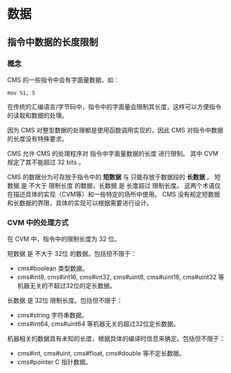 # 数据

## 指令中数据的长度限制

### 概念

CMS 的一些指令中会有字面量数据，如：

```
mov %1, 5
```

在传统的汇编语言/字节码中，指令中的字面量会限制其长度，这样可以方便指令的读取和数据的处理。

因为 CMS 对整型数据的处理都是使用函数调用实现的，因此 CMS 对指令中数据的长度没有特殊要求。

CMS 允许 CMS 的处理程序对 指令中字面量数据的长度 进行限制。
其中 CVM 规定了其不能超过 32 bits 。

CMS 的数据分为可存放于指令中的 **短数据** 与 只能存放于数据段的 **长数据** 。
短数据 是 不大于 限制长度 的数据，长数据 是 长度超过 限制长度。
这两个术语仅在描述具体的实现（CVM等）和一些特定的场所中使用。
CMS 没有规定短数据和长数据的界限，具体的实现可以根据需要进行设计。

### CVM 中的处理方式

在 CVM 中，指令中的限制长度为 32 位。

短数据 是 不大于 32位 的数据。包括但不限于：
- cms#boolean 类型数据。
- cms#int8, cms#int16, cms#int32, cms#uint8, cms#uint16, cms#uint32 等机器无关的不超过32位的定长数据。

长数据 是 32位 限制长度。包括但不限于：
- cms#string 字符串数据。
- cms#int64, cms#uint64 等机器无关的超过32位定长数据。

机器相关的数据具有未知的长度，根据具体的编译时信息来确定。包括但不限于：

- cms#int, cms#uint, cms#float, cms#double 等不定长数据。
- cms#pointer C 指针数据。

